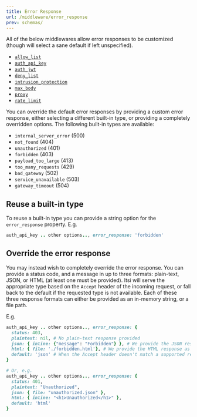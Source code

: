 ```yaml
---
title: Error Response
url: /middleware/error_response
prev: schemas/
---
```


All of the below middlewares allow error responses to be customized (though will select a sane default if left unspecified).
* [`allow_list`](/middleware/allow_list)
* [`auth_api_key`](/middleware/auth_api_key)
* [`auth_jwt`](/middleware/auth_jwt)
* [`deny_list`](/middleware/deny_list)
* [`intrusion_protection`](/middleware/intrusion_protection)
* [`max_body`](/middleware/max_body)
* [`proxy`](/middleware/proxy)
* [`rate_limit`](/middleware/rate_limit)

You can override the default error responses by providing a custom error response, either selecting a different built-in type,
or providing a completely overridden options.
The following built-in types are available:
* `internal_server_error` (500)
* `not_found` (404)
* `unauthorized` (401)
* `forbidden` (403)
* `payload_too_large` (413)
* `too_many_requests` (429)
* `bad_gateway` (502)
* `service_unavailable` (503)
* `gateway_timeout` (504)

## Reuse a built-in type
To reuse a built-in type you can provide a string option for the `error_response` property.
E.g.
```ruby
auth_api_key .. other options.., error_response: 'forbidden'
```

## Override the error response
You may instead wish to completely override the error response. You can provide a status code, and a message in up to three
formats: plain-text, JSON, or HTML (at least one must be provided). Itsi will serve the appropriate type based on the `Accept` header of the incoming request, or fall back to the default if the requested type is not available.
Each of these three response formats can either be provided as an in-memory string, or a file path.

E.g.

```ruby
auth_api_key .. other options.., error_response: {
  status: 403,
  plaintext: nil, # No plain-text response provided
  json: { inline: {"message": "Forbidden"} }, # We provide the JSON response inline
  html: { file: './forbidden.html'}, # We provide the HTML response as a file path
  default: 'json' # When the Accept header doesn't match a supported response type, we'll default to JSON
}

# Or, e.g.
auth_api_key .. other options.., error_response: {
  status: 401,
  plaintext: "Unauthorized",
  json: { file: "unauthorized.json" },
  html: { inline: "<h1>Unauthorized</h1>" },
  default: 'html'
}
```
